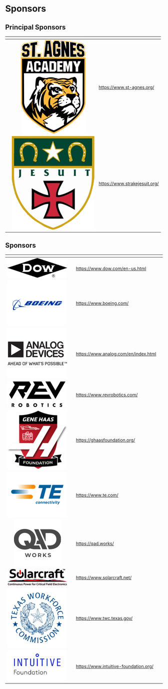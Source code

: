 # Sponsors

## Principal Sponsors

<table data-card-size="large" data-view="cards" data-full-width="false"><thead><tr><th></th><th align="center"></th><th data-hidden data-card-target data-type="content-ref"></th></tr></thead><tbody><tr><td></td><td align="center"><img src="../.gitbook/assets/image (2).png" alt="" data-size="original"></td><td><a href="https://www.st-agnes.org/">https://www.st-agnes.org/</a></td></tr><tr><td></td><td align="center"><img src="../.gitbook/assets/image (1) (1) (1).png" alt="" data-size="original"></td><td><a href="https://www.strakejesuit.org/">https://www.strakejesuit.org/</a></td></tr></tbody></table>

&#x20;      &#x20;

## Sponsors

<table data-card-size="large" data-view="cards"><thead><tr><th align="center"></th><th data-hidden></th><th data-hidden data-card-target data-type="content-ref"></th><th data-hidden></th></tr></thead><tbody><tr><td align="center"><img src="../.gitbook/assets/image (2) (1).png" alt="" data-size="original"></td><td></td><td><a href="https://www.dow.com/en-us.html">https://www.dow.com/en-us.html</a></td><td></td></tr><tr><td align="center"><img src="../.gitbook/assets/boeing.png" alt="" data-size="original"></td><td></td><td><a href="https://www.boeing.com/">https://www.boeing.com/</a></td><td></td></tr><tr><td align="center"><img src="../.gitbook/assets/image (5).png" alt="" data-size="original"></td><td></td><td><a href="https://www.analog.com/en/index.html">https://www.analog.com/en/index.html</a></td><td></td></tr><tr><td align="center"><img src="../.gitbook/assets/image (6).png" alt="" data-size="original"></td><td></td><td><a href="https://www.revrobotics.com/">https://www.revrobotics.com/</a></td><td></td></tr><tr><td align="center"><img src="../.gitbook/assets/image (11).png" alt="" data-size="original"></td><td></td><td><a href="https://ghaasfoundation.org/">https://ghaasfoundation.org/</a></td><td></td></tr><tr><td align="center"><img src="../.gitbook/assets/image (1) (1).png" alt="" data-size="original"></td><td></td><td><a href="https://www.te.com/">https://www.te.com/</a></td><td></td></tr><tr><td align="center"><img src="../.gitbook/assets/image (9).png" alt="" data-size="original"></td><td></td><td><a href="https://qad.works/">https://qad.works/</a></td><td></td></tr><tr><td align="center"><img src="../.gitbook/assets/image (3).png" alt="" data-size="original"></td><td></td><td><a href="https://www.solarcraft.net/">https://www.solarcraft.net/</a></td><td></td></tr><tr><td align="center"><img src="../.gitbook/assets/image.png" alt="" data-size="original"></td><td></td><td><a href="https://www.twc.texas.gov/">https://www.twc.texas.gov/</a></td><td></td></tr><tr><td align="center"><img src="../.gitbook/assets/image (7).png" alt="" data-size="original"></td><td></td><td><a href="https://www.intuitive-foundation.org/">https://www.intuitive-foundation.org/</a></td><td></td></tr></tbody></table>


